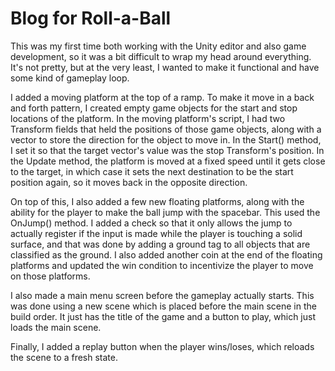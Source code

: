 # Blog for Roll-a-Ball

This was my first time both working with the Unity editor and also game development, so it was a bit difficult to wrap my head around everything. It's not pretty, but at the very least, I wanted to make it functional and have some kind of gameplay loop.

I added a moving platform at the top of a ramp. To make it move in a back and forth pattern, I created empty game objects for the start and stop locations of the platform. In the moving platform's script, I had two Transform fields that held the positions of those game objects, along with a vector to store the direction for the object to move in. In the Start() method, I set it so that the target vector's value was the stop Transform's position. In the Update method, the platform is moved at a fixed speed until it gets close to the target, in which case it sets the next destination to be the start position again, so it moves back in the opposite direction.

On top of this, I also added a few new floating platforms, along with the ability for the player to make the ball jump with the spacebar. This used the OnJump() method. I added a check so that it only allows the jump to actually register if the input is made while the player is touching a solid surface, and that was done by adding a ground tag to all objects that are classified as the ground. I also added another coin at the end of the floating platforms and updated the win condition to incentivize the player to move on those platforms.

I also made a main menu screen before the gameplay actually starts. This was done using a new scene which is placed before the main scene in the build order. It just has the title of the game and a button to play, which just loads the main scene.

Finally, I added a replay button when the player wins/loses, which reloads the scene to a fresh state.